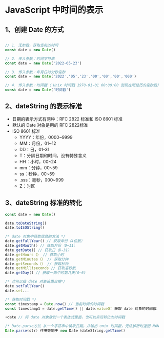 # JavaScript 中时间的表示



## 1、创建 Date 的方式

```js

// 1. 无参数，获取当前的时间
const date = new Date()

// 2. 传入参数：时间字符串
const date = new Date('2022-05-23')

// 3. 传入参数：年月日时分秒毫秒
const date = new Date('2022','05','23','00','00','00','000')

// 4. 传入参数：时间戳（ Unix 时间戳 1970-01-01 00:00:00 到现在所经历的毫秒数）
const date = new Date('时间戳')

```



## 2、dateString 的表示标准

- 日期的表示方式有两种：RFC 2822 标准和 ISO 8601 标准
- 默认的 Date 对象是用的 RFC 2822标准
- ISO 8601 标准
  - YYYY：年份，0000~9999
  - MM：月份，01~12
  - DD：日，01-31
  - T：分隔日期和时间，没有特殊含义
  - HH：小时，00~24
  - mm：分钟，00~59
  - ss：秒钟，00~59
  - .sss：毫秒，000~999
  - Z：时区



## 3、dateString 标准的转化

```js
const date = new Date()

date.toDateString() 
date.toISOString() 

/* date 对象中获取信息的方法 */
date.getFullYear() // 获取年份（4位数）
date.getMouth() // 获取月份（0~11）
date.getDate() // 获取日（0~31）
date.getHours（） // 获取小时
date.getMinutes（） // 获取分钟
date.getSeconds（） // 获取秒钟
date.getMilliseconds // 获取毫秒数
date.getDay() // 获取一周中的第几天(0~6)

/* 也可以给 date 对象设置日期*/
date.setFullYear() 
date.set...

/* 获取时间戳 */
const timestamp = Date.now() // 当前时间的时间戳
const timestamp1 = date.getTime() || date.valueOf 获取 date 对象的时间戳

+date // 将 date 对象放到一个表达式里面，也可以实现转化为时间戳

/* Date.parse方法 从一个字符串中读取日期，并输出 unix 时间戳，无法解析时返回 NAN */
Date.parse(str) 作用等同于 new Date（dateString.getTime()

```

